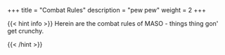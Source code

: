 +++
title = "Combat Rules"
description = "pew pew"
weight = 2
+++

{{< hint info >}}
Herein are the combat rules of MASO - things thing gon' get crunchy.  

{{< /hint >}}

